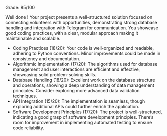 Grade: 85/100

Well done ! 
Your project presents a well-structured solution focused on connecting volunteers with opportunities, demonstrating strong database handling and integration with Telegram for communication. 
You showcase good coding practices, with a clear, modular approach making it maintainable and scalable.

- Coding Practices (18/20): Your code is well-organized and readable, adhering to Python conventions. Minor improvements could be made in consistency and documentation.
- Algorithmic Implementation (17/20): The algorithms used for database management and user interactions are efficient and effective, showcasing solid problem-solving skills.
- Database Handling (18/20): Excellent work on the database structure and operations, showing a deep understanding of data management principles. Consider exploring more advanced data validation techniques.
- API Integration (15/20): The implementation is seamless, though exploring additional APIs could further enrich the application.
- Software Development Principles (17/20): The project is well-structured, indicating a good grasp of software development principles. There’s room for improvement in implementing automated testing to ensure code reliability.
